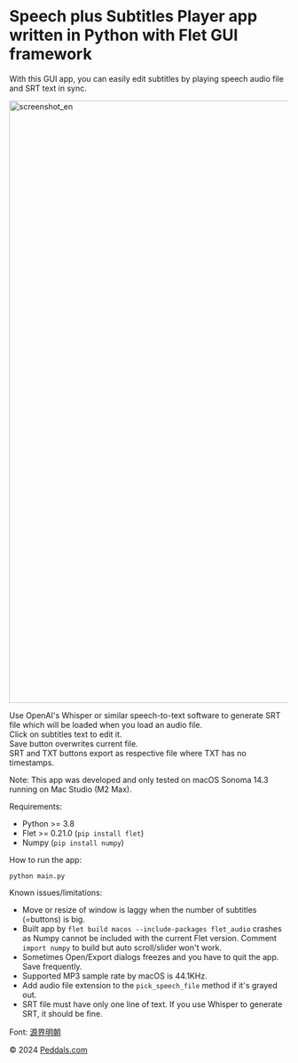 # Speech plus Subtitles Player app written in Python with Flet GUI framework

With this GUI app, you can easily edit subtitles by playing speech audio file and SRT text in sync.

<img width="1084" alt="screenshot_en" src="https://github.com/tokyohandsome/Speech-plus-Subtitles-Player/assets/34906599/755220b2-d7d7-4f95-bafa-b5a5ceb1b500">

Use OpenAI's Whisper or similar speech-to-text software to generate SRT file which will be loaded when you load an audio file.  
Click on subtitles text to edit it.  
Save button overwrites current file.  
SRT and TXT buttons export as respective file where TXT has no timestamps.

Note: This app was developed and only tested on macOS Sonoma 14.3 running on Mac Studio (M2 Max).

Requirements:
- Python >= 3.8
- Flet >= 0.21.0 (`pip install flet`)
- Numpy (`pip install numpy`)

How to run the app:
```
python main.py
```

Known issues/limitations:
- Move or resize of window is laggy when the number of subtitles (=buttons) is big.
- Built app by `flet build macos --include-packages flet_audio` crashes as Numpy cannot be included with the current Flet version. Comment `import numpy` to build but auto scroll/slider won't work.
- Sometimes Open/Export dialogs freezes and you have to quit the app. Save frequently.
- Supported MP3 sample rate by macOS is 44.1KHz.
- Add audio file extension to the `pick_speech_file` method if it's grayed out.
- SRT file must have only one line of text. If you use Whisper to generate SRT, it should be fine.

Font: [源界明朝](https://flopdesign.com/blog/font/5146/)

© 2024 [Peddals.com](https://blog.peddals.com/)
